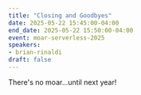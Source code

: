 ```yaml
---
title: "Closing and Goodbyes"
date: 2025-05-22 15:45:00-04:00
end_date: 2025-05-22 15:50:00-04:00
event: moar-serverless-2025
speakers:
- brian-rinaldi
draft: false
---
```


There's no moar...until next year!